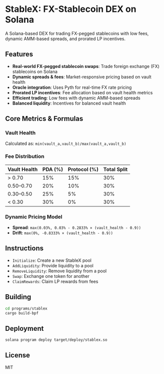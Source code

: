 # StableX: FX-Stablecoin DEX on Solana

A Solana-based DEX for trading FX-pegged stablecoins with low fees, dynamic AMM-based spreads, and prorated LP incentives.

## Features

- **Real-world FX-pegged stablecoin swaps**: Trade foreign exchange (FX) stablecoins on Solana
- **Dynamic spreads & fees**: Market-responsive pricing based on vault health
- **Oracle integration**: Uses Pyth for real-time FX rate pricing
- **Prorated LP incentives**: Fee allocation based on vault health metrics
- **Efficient trading**: Low fees with dynamic AMM-based spreads
- **Balanced liquidity**: Incentives for balanced vault health

## Core Metrics & Formulas

### Vault Health

Calculated as: `min(vault_a,vault_b)/max(vault_a,vault_b)`

### Fee Distribution 

| Vault Health | PDA (%) | Protocol (%) | Total Split |
|--------------|---------|--------------|-------------|
| > 0.70       | 15%     | 15%          | 30%         |
| 0.50–0.70    | 20%     | 10%          | 30%         |
| 0.30–0.50    | 25%     | 5%           | 30%         |
| < 0.30       | 30%     | 0%           | 30%         |

### Dynamic Pricing Model

- **Spread**: `max(0.03%, 0.03% - 0.2833% × (vault_health - 0.9))`
- **Drift**: `max(0%, -0.8333% × (vault_health - 0.9))`

## Instructions

- `Initialize`: Create a new StableX pool
- `AddLiquidity`: Provide liquidity to a pool
- `RemoveLiquidity`: Remove liquidity from a pool
- `Swap`: Exchange one token for another 
- `ClaimRewards`: Claim LP rewards from fees

## Building

```bash
cd programs/stablex
cargo build-bpf
```

## Deployment

```bash
solana program deploy target/deploy/stablex.so
```

## License

MIT 